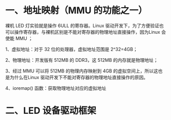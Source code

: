 # 一、地址映射（MMU 的功能之一）
裸机 LED 灯实验就是操作 6ULL 的寄存器。Linux 驱动开发下，为了方便验证也可以操作寄存器，与裸机区别是不能对寄存器的物理地址直接操作，因为Linux 会使能 MMU ；

1、虚拟地址：对于 32 位的处理器，虚拟地址范围是 2^32=4GB；

2、物理地址：开发版有 512MB 的 DDR3，这 512MB 的内存就是物理地址；

3、经过 MMU 可以将 512MB 的物理内存映射到 4GB 的虚拟空间上，所以这也是为什么在Linux 驱动开发下不能对寄存器的物理地址直接操作的原因。

4、ioremap() 函数：获取物理地址对应的虚拟地址


# 二、LED 设备驱动框架
<!--stackedit_data:
eyJoaXN0b3J5IjpbLTU0NjExMzE3NCwyNzk4ODEyNiwxMDg4NT
QyNDQ0LC02Nzc2Nzk2MzksLTE1MzA2MjgzMTFdfQ==
-->